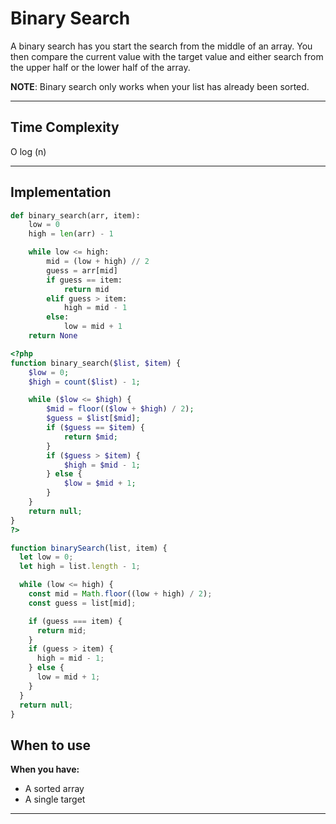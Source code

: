 # Binary Search

A binary search has you start the search from the middle of an array. You then compare the current value with the target value and either search from the upper half 
or the lower half of the array.

**NOTE**: Binary search only works when your list has already been sorted.

---

## Time Complexity

O log (n)

---

## Implementation

```python
def binary_search(arr, item):
    low = 0
    high = len(arr) - 1

    while low <= high:
        mid = (low + high) // 2
        guess = arr[mid]
        if guess == item:
            return mid
        elif guess > item:
            high = mid - 1
        else:
            low = mid + 1
    return None
```

```php
<?php
function binary_search($list, $item) {
    $low = 0;
    $high = count($list) - 1;

    while ($low <= $high) {
        $mid = floor(($low + $high) / 2);
        $guess = $list[$mid];
        if ($guess == $item) {
            return $mid;
        }
        if ($guess > $item) {
            $high = $mid - 1;
        } else {
            $low = $mid + 1;
        }
    }
    return null;
}
?>
```

```javascript
function binarySearch(list, item) {
  let low = 0;
  let high = list.length - 1;

  while (low <= high) {
    const mid = Math.floor((low + high) / 2);
    const guess = list[mid];

    if (guess === item) {
      return mid;
    }
    if (guess > item) {
      high = mid - 1;
    } else {
      low = mid + 1;
    }
  }
  return null;
}
```

## When to use

**When you have:**
- A sorted array
- A single target

---
